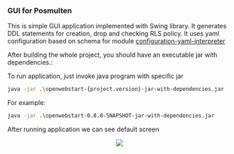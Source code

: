 ### GUI for Posmulten

This is simple GUI application implemented with Swing library.
It generates DDL statements for creation, drop and checking RLS policy.
It uses yaml configuration based on schema for module [configuration-yaml-interpreter](../configuration-parent/configuration-yaml-interpreter)

After building the whole project, you should have an executable jar with dependencies.:

To run application, just invoke java program with specific jar

```bash
java -jar .\openwebstart-{project.version}-jar-with-dependencies.jar
```

For example:

```bash
java -jar .\openwebstart-0.8.0-SNAPSHOT-jar-with-dependencies.jar
```

After running application we can see default screen

<p align="center">
  <img src="https://raw.githubusercontent.com/starnowski/posmulten/master/doc/Separate_database.png">
</p>